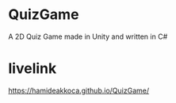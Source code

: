 # QuizGame
A 2D Quiz Game made in Unity and written in C# 
# livelink
https://hamideakkoca.github.io/QuizGame/
